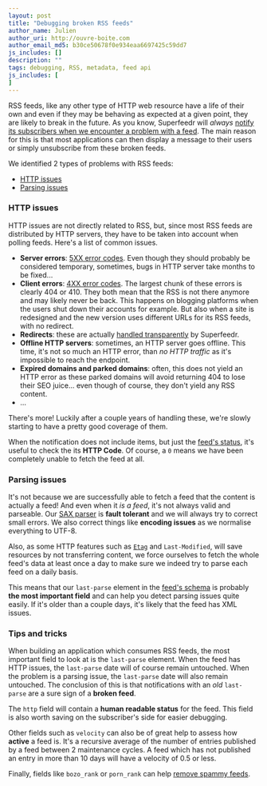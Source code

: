 ```yaml
---
layout: post
title: "Debugging broken RSS feeds"
author_name: Julien
author_uri: http://ouvre-boite.com
author_email_md5: b30ce50678f0e934eaa6697425c59dd7
js_includes: []
description: ""
tags: debugging, RSS, metadata, feed api
js_includes: [
]
---
```



RSS feeds, like any other type of HTTP web resource have a life of their own and even if they may be behaving as expected at a given point, they are likely to break in the future. As you know, Superfeedr will *always* [notify its subscribers when we encounter a problem with a feed](http://documentation.superfeedr.com/subscribers.html#errors). The main reason for this is that most applications can then display a message to their users or simply unsubscribe from these broken feeds.

We identified 2 types of problems with RSS feeds:

* [HTTP issues](#http-issues)
* [Parsing issues](#parsing-issues)

### HTTP issues

HTTP issues are not directly related to RSS, but, since most RSS feeds are distributed by HTTP servers, they have to be taken into account when polling feeds. Here's a list of common issues.

* **Server errors**: [5XX error codes](https://en.wikipedia.org/wiki/List_of_HTTP_status_codes#5xx_Server_Error). Even though they should probably be considered temporary, sometimes, bugs in HTTP server take months to be fixed...
* **Client errors**: [4XX error codes](https://en.wikipedia.org/wiki/List_of_HTTP_status_codes#4xx_Client_Error). The largest chunk of these errors is clearly 404 or 410. They both mean that the RSS is not there anymore and may likely never be back. This happens on blogging platforms when the users shut down their accounts for example. But also when a site is redesigned and the new version uses different URLs for its RSS feeds, with no redirect.
* **Redirects**: these are actually [handled transparently](http://documentation.superfeedr.com/subscribers.html#redirects) by Superfeedr.
* **Offline HTTP servers**: sometimes, an HTTP server goes offline. This time, it's not so much an HTTP error, than *no HTTP traffic* as it's impossible to reach the endpoint.
* **Expired domains and parked domains**: often, this does not yield an HTTP error as these parked domains will avoid returning 404 to lose their SEO juice... even though of course, they don't yield any RSS content.
* ...

There's more! Luckily after a couple years of handling these, we're slowly starting to have a pretty good coverage of them. 

When the notification does not include items, but just the [feed's status](http://documentation.superfeedr.com/schema.html#status), it's useful to check the its **HTTP Code**. Of course, a `0` means we have been completely unable to fetch the feed at all. 

### Parsing issues

It's not because we are successfully able to fetch a feed that the content is actually a feed! And even when it *is a feed*, it's not always valid and parseable. Our [SAX parser](https://en.wikipedia.org/wiki/Simple_API_for_XML) is **fault tolerant** and we will always try to correct small errors. We also correct things like **encoding issues** as we normalise everything to UTF-8. 

Also, as some HTTP features such as [`Etag`](https://en.wikipedia.org/wiki/HTTP_ETag) and `Last-Modified`, will save resources by not transferring content, we force ourselves to fetch the whole feed's data at least once a day to make sure we indeed try to parse each feed on a daily basis.

This means that our `last-parse` element in the [feed's schema](http://documentation.superfeedr.com/schema.html#status) is probably **the most important field** and can help you detect parsing issues quite easily. If it's older than a couple days, it's likely that the feed has XML issues.


### Tips and tricks

When building an application which consumes RSS feeds, the most important field to look at is the `last-parse` element. When the feed has HTTP issues, the `last-parse` date will of course remain untouched. When the problem is a parsing issue, the `last-parse` date will also remain untouched. The conclusion of this is that notifications with an *old* `last-parse` are a sure sign of a **broken feed**.

The `http` field will contain a **human readable status** for the feed. This field is also worth saving on the subscriber's side for easier debugging.

Other fields such as `velocity` can also be of great help to assess how **active** a feed is. It's a recursive average of the number of entries published by a feed between 2 maintenance cycles. A feed which has not published an entry in more than 10 days will have a velocity of 0.5 or less.

Finally, fields like `bozo_rank` or `porn_rank` can help [remove spammy feeds](/more-metadata/). 




